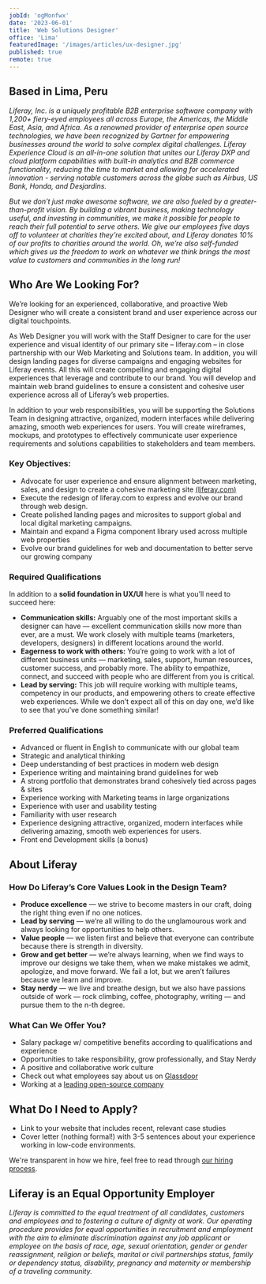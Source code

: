 ```yaml
---
jobId: 'ogMonfwx'
date: '2023-06-01'
title: 'Web Solutions Designer'
office: 'Lima'
featuredImage: '/images/articles/ux-designer.jpg'
published: true
remote: true
---
```


## Based in Lima, Peru

_Liferay, Inc. is a uniquely profitable B2B enterprise software company with 1,200+ fiery-eyed employees all across Europe, the Americas, the Middle East, Asia, and Africa. As a renowned provider of enterprise open source technologies, we have been recognized by Gartner for empowering businesses around the world to solve complex digital challenges.  Liferay Experience Cloud is an all-in-one solution that unites our Liferay DXP and cloud platform capabilities with built-in analytics and B2B commerce functionality, reducing the time to market and allowing for accelerated innovation - serving notable customers across the globe such as Airbus, US Bank, Honda, and Desjardins._

_But we don’t just make awesome software, we are also fueled by a greater-than-profit vision. By building a vibrant business, making technology useful, and investing in communities, we make it possible for people to reach their full potential to serve others. We give our employees five days off to volunteer at charities they’re excited about, and Liferay donates 10% of our profits to charities around the world. Oh, we’re also self-funded which gives us the freedom to work on whatever we think brings the most value to customers and communities in the long run!_

## Who Are We Looking For?

We’re looking for an experienced, collaborative, and proactive Web Designer who will create a consistent brand and user experience across our digital touchpoints.

As Web Designer you will work with the Staff Designer to care for the user experience and visual identity of our primary site – liferay.com – in close partnership with our Web Marketing and Solutions team. In addition, you will design landing pages for diverse campaigns and engaging websites for Liferay events. All this will create compelling and engaging digital experiences that leverage and contribute to our brand. You will develop and maintain web brand guidelines to ensure a consistent and cohesive user experience across all of Liferay’s web properties.

In addition to your web responsibilities, you will be supporting the Solutions Team in designing attractive, organized, modern interfaces while delivering amazing, smooth web experiences for users. You will create wireframes, mockups, and prototypes to effectively communicate user experience requirements and solutions capabilities to stakeholders and team members.

### Key Objectives:

- Advocate for user experience and ensure alignment between marketing, sales, and design to create a cohesive marketing site [(liferay.com)](liferay.com)
- Execute the redesign of liferay.com to express and evolve our brand through web design.
- Create polished landing pages and microsites to support global and local digital marketing campaigns.
- Maintain and expand a Figma component library used across multiple web properties
- Evolve our brand guidelines for web and documentation to better serve our growing company

### Required Qualifications

In addition to a **solid foundation in UX/UI** here is what you’ll need to succeed here:

- **Communication skills:** Arguably one of the most important skills a designer can have — excellent communication skills now more than ever, are a must. We work closely with multiple teams (marketers, developers, designers) in different locations around the world.
- **Eagerness to work with others:** You’re going to work with a lot of different business units — marketing, sales, support, human resources, customer success, and probably more. The ability to empathize, connect, and succeed with people who are different from you is critical.
- **Lead by serving:** This job will require working with multiple teams, competency in our products, and empowering others to create effective web experiences. While we don’t expect all of this on day one, we’d like to see that you’ve done something similar!

### Preferred Qualifications

- Advanced or fluent in English to communicate with our global team
- Strategic and analytical thinking
- Deep understanding of best practices in modern web design
- Experience writing and maintaining brand guidelines for web
- A strong portfolio that demonstrates brand cohesively tied across pages & sites
- Experience working with Marketing teams in large organizations
- Experience with user and usability testing
- Familiarity with user research
- Experience designing attractive, organized, modern interfaces while delivering amazing, smooth web experiences for users.
- Front end Development skills (a bonus)

## About Liferay

### How Do Liferay’s Core Values Look in the Design Team?

- **Produce excellence** — we strive to become masters in our craft, doing the right thing even if no one notices.
- **Lead by serving** — we’re all willing to do the unglamourous work and always looking for opportunities to help others.
- **Value people** — we listen first and believe that everyone can contribute because there is strength in diversity.
- **Grow and get better** — we’re always learning, when we find ways to improve our designs we take them, when we make mistakes we admit, apologize, and move forward. We fail a lot, but we aren’t failures because we learn and improve.
- **Stay nerdy** — we live and breathe design, but we also have passions outside of work — rock climbing, coffee, photography, writing — and pursue them to the n-th degree.

### What Can We Offer You?

- Salary package w/ competitive benefits according to qualifications and experience
- Opportunities to take responsibility, grow professionally, and Stay Nerdy
- A positive and collaborative work culture
- Check out what employees say about us on [Glassdoor](https://www.glassdoor.com/Reviews/Liferay-Reviews-E278741.htm) 
- Working at a [leading open-source company](https://www.youtube.com/c/liferay)

## What Do I Need to Apply?

- Link to your website that includes recent, relevant case studies
- Cover letter (nothing formal!) with 3-5 sentences about your experience working in low-code environments.

We're transparent in how we hire, feel free to read through [our hiring process](https://liferay.design/articles/2021/how-we-hire/).


## Liferay is an Equal Opportunity Employer

_Liferay is committed to the equal treatment of all candidates, customers and employees and to fostering a culture of dignity at work. Our operating procedure provides for equal opportunities in recruitment and employment with the aim to eliminate discrimination against any job applicant or employee on the basis of race, age, sexual orientation, gender or gender reassignment, religion or beliefs, marital or civil partnerships status, family or dependency status, disability, pregnancy and maternity or membership of a traveling community._
